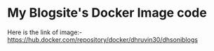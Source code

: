 # My Blogsite's Docker Image code

Here is the link of image:- https://hub.docker.com/repository/docker/dhruvin30/dhsoniblogs
